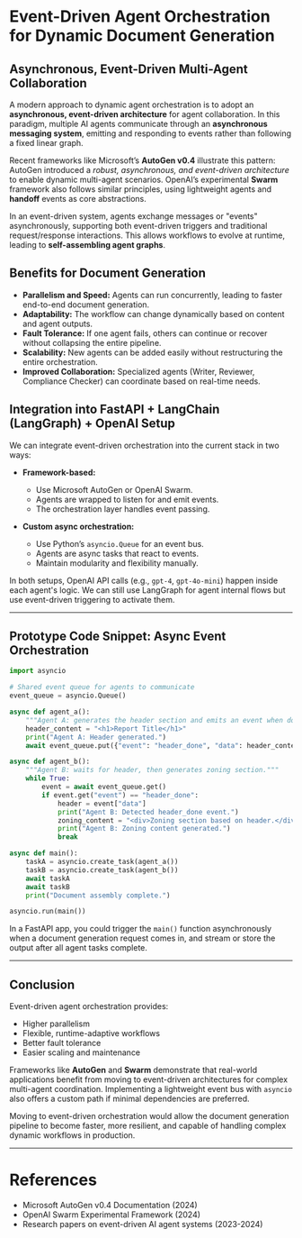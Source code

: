 # Event-Driven Agent Orchestration for Dynamic Document Generation

## Asynchronous, Event-Driven Multi-Agent Collaboration

A modern approach to dynamic agent orchestration is to adopt an **asynchronous, event-driven architecture** for agent collaboration. In this paradigm, multiple AI agents communicate through an **asynchronous messaging system**, emitting and responding to events rather than following a fixed linear graph.

Recent frameworks like Microsoft’s **AutoGen v0.4** illustrate this pattern: AutoGen introduced a *robust, asynchronous, and event-driven architecture* to enable dynamic multi-agent scenarios. OpenAI’s experimental **Swarm** framework also follows similar principles, using lightweight agents and **handoff** events as core abstractions.

In an event-driven system, agents exchange messages or "events" asynchronously, supporting both event-driven triggers and traditional request/response interactions. This allows workflows to evolve at runtime, leading to **self-assembling agent graphs**.

## Benefits for Document Generation

- **Parallelism and Speed:** Agents can run concurrently, leading to faster end-to-end document generation.
- **Adaptability:** The workflow can change dynamically based on content and agent outputs.
- **Fault Tolerance:** If one agent fails, others can continue or recover without collapsing the entire pipeline.
- **Scalability:** New agents can be added easily without restructuring the entire orchestration.
- **Improved Collaboration:** Specialized agents (Writer, Reviewer, Compliance Checker) can coordinate based on real-time needs.

## Integration into FastAPI + LangChain (LangGraph) + OpenAI Setup

We can integrate event-driven orchestration into the current stack in two ways:

- **Framework-based:**
  - Use Microsoft AutoGen or OpenAI Swarm.
  - Agents are wrapped to listen for and emit events.
  - The orchestration layer handles event passing.

- **Custom async orchestration:**
  - Use Python’s `asyncio.Queue` for an event bus.
  - Agents are async tasks that react to events.
  - Maintain modularity and flexibility manually.

In both setups, OpenAI API calls (e.g., `gpt-4`, `gpt-4o-mini`) happen inside each agent's logic. We can still use LangGraph for agent internal flows but use event-driven triggering to activate them.

---

## Prototype Code Snippet: Async Event Orchestration

```python
import asyncio

# Shared event queue for agents to communicate
event_queue = asyncio.Queue()

async def agent_a():
    """Agent A: generates the header section and emits an event when done."""
    header_content = "<h1>Report Title</h1>"
    print("Agent A: Header generated.")
    await event_queue.put({"event": "header_done", "data": header_content})

async def agent_b():
    """Agent B: waits for header, then generates zoning section."""
    while True:
        event = await event_queue.get()
        if event.get("event") == "header_done":
            header = event["data"]
            print("Agent B: Detected header_done event.")
            zoning_content = "<div>Zoning section based on header.</div>"
            print("Agent B: Zoning content generated.")
            break

async def main():
    taskA = asyncio.create_task(agent_a())
    taskB = asyncio.create_task(agent_b())
    await taskA
    await taskB
    print("Document assembly complete.")

asyncio.run(main())
```

In a FastAPI app, you could trigger the `main()` function asynchronously when a document generation request comes in, and stream or store the output after all agent tasks complete.

---

## Conclusion

Event-driven agent orchestration provides:

- Higher parallelism
- Flexible, runtime-adaptive workflows
- Better fault tolerance
- Easier scaling and maintenance

Frameworks like **AutoGen** and **Swarm** demonstrate that real-world applications benefit from moving to event-driven architectures for complex multi-agent coordination. Implementing a lightweight event bus with `asyncio` also offers a custom path if minimal dependencies are preferred.

Moving to event-driven orchestration would allow the document generation pipeline to become faster, more resilient, and capable of handling complex dynamic workflows in production.

---

# References
- Microsoft AutoGen v0.4 Documentation (2024)
- OpenAI Swarm Experimental Framework (2024)
- Research papers on event-driven AI agent systems (2023-2024)
